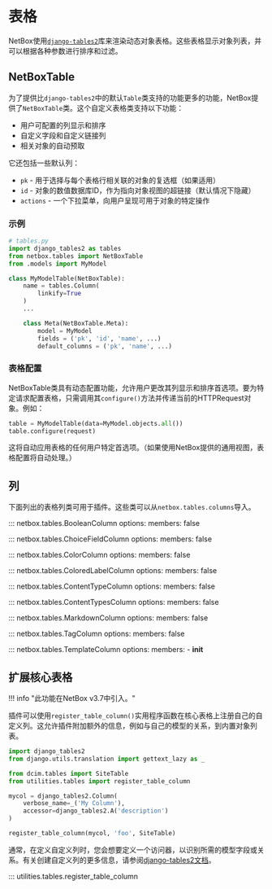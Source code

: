 # 表格

NetBox使用[`django-tables2`](https://django-tables2.readthedocs.io/)库来渲染动态对象表格。这些表格显示对象列表，并可以根据各种参数进行排序和过滤。

## NetBoxTable

为了提供比`django-tables2`中的默认`Table`类支持的功能更多的功能，NetBox提供了`NetBoxTable`类。这个自定义表格类支持以下功能：

* 用户可配置的列显示和排序
* 自定义字段和自定义链接列
* 相关对象的自动预取

它还包括一些默认列：

* `pk` - 用于选择与每个表格行相关联的对象的复选框（如果适用）
* `id` - 对象的数值数据库ID，作为指向对象视图的超链接（默认情况下隐藏）
* `actions` - 一个下拉菜单，向用户呈现可用于对象的特定操作

### 示例

```python
# tables.py
import django_tables2 as tables
from netbox.tables import NetBoxTable
from .models import MyModel

class MyModelTable(NetBoxTable):
    name = tables.Column(
        linkify=True
    )
    ...

    class Meta(NetBoxTable.Meta):
        model = MyModel
        fields = ('pk', 'id', 'name', ...)
        default_columns = ('pk', 'name', ...)
```

### 表格配置

NetBoxTable类具有动态配置功能，允许用户更改其列显示和排序首选项。要为特定请求配置表格，只需调用其`configure()`方法并传递当前的HTTPRequest对象。例如：

```python
table = MyModelTable(data=MyModel.objects.all())
table.configure(request)
```

这将自动应用表格的任何用户特定首选项。（如果使用NetBox提供的通用视图，表格配置将自动处理。）

## 列

下面列出的表格列类可用于插件。这些类可以从`netbox.tables.columns`导入。

::: netbox.tables.BooleanColumn
    options:
      members: false

::: netbox.tables.ChoiceFieldColumn
    options:
      members: false

::: netbox.tables.ColorColumn
    options:
      members: false

::: netbox.tables.ColoredLabelColumn
    options:
      members: false

::: netbox.tables.ContentTypeColumn
    options:
      members: false

::: netbox.tables.ContentTypesColumn
    options:
      members: false

::: netbox.tables.MarkdownColumn
    options:
      members: false

::: netbox.tables.TagColumn
    options:
      members: false

::: netbox.tables.TemplateColumn
    options:
      members:
        - __init__

## 扩展核心表格

!!! info "此功能在NetBox v3.7中引入。"

插件可以使用`register_table_column()`实用程序函数在核心表格上注册自己的自定义列。这允许插件附加额外的信息，例如与自己的模型的关系，到内置对象列表。

```python
import django_tables2
from django.utils.translation import gettext_lazy as _

from dcim.tables import SiteTable
from utilities.tables import register_table_column

mycol = django_tables2.Column(
    verbose_name=_('My Column'),
    accessor=django_tables2.A('description')
)

register_table_column(mycol, 'foo', SiteTable)
```

通常，在定义自定义列时，您会想要定义一个访问器，以识别所需的模型字段或关系。有关创建自定义列的更多信息，请参阅[django-tables2文档](https://django-tables2.readthedocs.io/)。

::: utilities.tables.register_table_column
